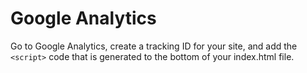 # Google Analytics

Go to Google Analytics, create a tracking ID for your site, and add the `<script>` code that is generated to the bottom of your index.html file.